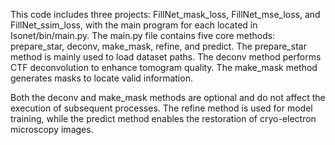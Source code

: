 This code includes three projects: FillNet_mask_loss, FillNet_mse_loss, and FillNet_ssim_loss, with the main program for each located in Isonet/bin/main.py.
The main.py file contains five core methods: prepare_star, deconv, make_mask, refine, and predict.
The prepare_star method is mainly used to load dataset paths.
The deconv method performs CTF deconvolution to enhance tomogram quality.
The make_mask method generates masks to locate valid information.

Both the deconv and make_mask methods are optional and do not affect the execution of subsequent processes.
The refine method is used for model training, while the predict method enables the restoration of cryo-electron microscopy images.

